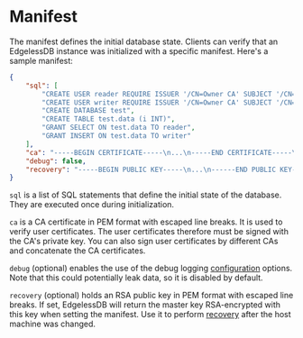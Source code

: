 # Manifest
The manifest defines the initial database state. Clients can verify that an EdgelessDB instance was initialized with a specific manifest. Here's a sample manifest:
```json
{
    "sql": [
        "CREATE USER reader REQUIRE ISSUER '/CN=Owner CA' SUBJECT '/CN=Reader'",
        "CREATE USER writer REQUIRE ISSUER '/CN=Owner CA' SUBJECT '/CN=Writer'",
        "CREATE DATABASE test",
        "CREATE TABLE test.data (i INT)",
        "GRANT SELECT ON test.data TO reader",
        "GRANT INSERT ON test.data TO writer"
    ],
    "ca": "-----BEGIN CERTIFICATE-----\n...\n-----END CERTIFICATE-----\n",
    "debug": false,
    "recovery": "-----BEGIN PUBLIC KEY-----\n...\n------END PUBLIC KEY-----\n"
}
```

`sql` is a list of SQL statements that define the initial state of the database. They are executed once during initialization.

`ca` is a CA certificate in PEM format with escaped line breaks. It is used to verify user certificates. The user certificates therefore must be signed with the CA's private key. You can also sign user certificates by different CAs and concatenate the CA certificates.

`debug` (optional) enables the use of the debug logging [configuration](configuration.md) options. Note that this could potentially leak data, so it is disabled by default.

`recovery` (optional) holds an RSA public key in PEM format with escaped line breaks. If set, EdgelessDB will return the master key RSA-encrypted with this key when setting the manifest. Use it to perform [recovery](../advanced/recovery.md) after the host machine was changed.
